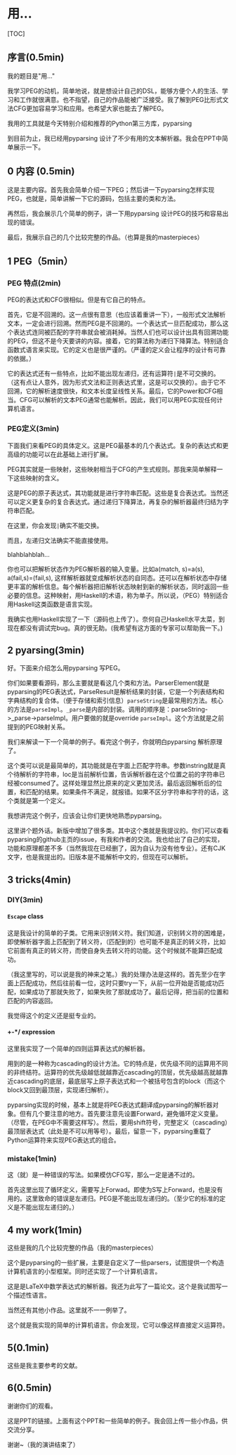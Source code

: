 # 用...

[TOC]

##  序言(0.5min)

我的题目是"用..."



我学习PEG的动机，简单地说，就是想设计自己的DSL，能够方便个人的生活、学习和工作就很满意。也不指望，自己的作品能被广泛接受。我了解到PEG比形式文法CFG更加容易学习和应用。也希望大家也能去了解PEG。

我用的工具就是今天特别介绍和推荐的Python第三方库，pyparsing

到目前为止，我已经用pyparsing 设计了不少有用的文本解析器。我会在PPT中简单展示一下。



## 0 内容 (0.5min)

这是主要内容。首先我会简单介绍一下PEG；然后讲一下pyparsing怎样实现PEG，也就是，简单讲解一下它的源码，包括主要的类和方法。

再然后，我会展示几个简单的例子，讲一下用pyparsing 设计PEG的技巧和容易出现的错误。

最后，我展示自己的几个比较完整的作品。（也算是我的masterpieces）



## 1 PEG（5min）

### PEG 特点(2min)

PEG的表达式和CFG很相似。但是有它自己的特点。

首先，它是不回溯的。这一点很有意思（也应该着重讲一下），一般形式文法解析文本，一定会进行回溯。然而PEG是不回溯的。一个表达式一旦匹配成功，那么这个表达式连同被匹配的字符串就会被消耗掉。当然人们也可以设计出具有回溯功能的PEG，但这不是今天要讲的内容。接着，它的算法称为递归下降算法。特别适合函数式语言来实现。它的定义也是很严谨的。（严谨的定义会让程序的设计有可靠的依据。）

它的表达式还有一些特点，比如不能出现左递归，还有运算符`|`是不可交换的。（这有点让人意外，因为形式文法和正则表达式里，这是可以交换的）。由于它不回溯，它的解析速度很快，和文本长度呈线性关系。最后，它的Power和CFG相当。CFG可以解析的文本PEG通常也能解析。因此，我们可以用PEG实现任何计算机语言。



### PEG定义(3min)

下面我们来看PEG的具体定义。这是PEG最基本的几个表达式。复杂的表达式和更高级的功能可以在此基础上进行扩展。

PEG其实就是一些映射，这些映射相当于CFG的产生式规则。那我来简单解释一下这些映射的含义。



这是PEG的原子表达式，其功能就是进行字符串匹配。这些是复合表达式。当然还可以定义更复杂的复合表达式。通过递归下降算法，再复杂的解析器最终归结为字符串匹配。

在这里，你会发现`|`确实不能交换。

而且，左递归文法确实不能直接使用。

blahblahblah...



你也可以把解析状态作为PEG解析器的输入变量。比如a(match, s)=a(s), a(fail,s)=(fail,s), 这样解析器就变成解析状态的自同态。还可以在解析状态中存储更丰富的解析信息。每个解析器把旧解析状态映射到新的解析状态，同时返回一些必要的信息。这种映射，用Haskell的术语，称为单子。所以说，（PEG）特别适合用Haskell这类函数是语言实现。

我确实也用Haskell实现了一下（源码也上传了）。奈何自己Haskell水平太菜，到现在都没有调试完bug。真的很无助。(我希望有这方面的专家可以帮助我一下。)



## 2 pyarsing(3min)

好。下面来介绍怎么用pyparsing 写PEG。

你们如果要看源码，那么主要就是看这几个类和方法。ParserElement就是pyparsing的PEG表达式，ParseResult是解析结果的封装，它是一个列表结构和字典结构的复合体。（便于存储和索引信息）`parseString`是最常用的方法。核心的方法是`parseImpl`。`_parse`是内部的封装。调用的顺序是：parseString->_parse->parseImpl。用户要做的就是override `parseImpl`。这个方法就是之前提到的PEG映射关系。



我们来解读一下一个简单的例子。看完这个例子，你就明白pyparsing 解析原理了。

这个类可以说是最简单的，其功能就是在字面上匹配字符串。参数instring就是真个待解析的字符串，loc是当前解析位置，告诉解析器在这个位置之前的字符串已经被consumed了。这样处理显然比原来的定义更加灵活。最后返回解析后的位置，和匹配的结果。如果条件不满足，就报错。如果不区分字符串和字符的话，这个类就是第一个定义。

我想讲完这个例子，应该会让你们更快地熟悉pyparsing。



这里讲个题外话。新版中增加了很多类。其中这个类就是我提议的。你们可以查看pyparsing的github主页的issue，有我和作者的交流。我也给出了自己的实现，功能和原理都差不多（当然我现在已经删了，因为自认为没有他专业）。还有CJK文字，也是我提出的。旧版本是不能解析中文的，但现在可以解析。



## 3 tricks(4min)

### DIY(3min)

#### `Escape` class

这是我设计的简单的子类。它用来识别转义符。我们知道，识别转义符的困难是，即使解析器字面上匹配到了转义符，（匹配到的）也可能不是真正的转义符，比如它前面有真正的转义符，而使自身失去转义符的功能。这个时候就不能算匹配成功。

（我这里写的，可以说是我的神来之笔。）我的处理办法是这样的。首先至少在字面上匹配成功，然后往前看一位，这时只要try一下，从前一位开始是否能成功匹配，如果成功了那就失败了，如果失败了那就成功了。最后记得，把当前的位置和匹配的内容返回。

我觉得这个的定义还是挺专业的。



#### +-*/ expression

这里我实现了一个简单的四则运算表达式的解析器。

用到的是一种称为cascading的设计方法。它的特点是，优先级不同的运算用不同的非终结符。运算符的优先级越低就越靠近cascading的顶层，优先级越高就越靠近cascading的底层，最底层写上原子表达式和一个被括号包含的block（而这个block又回到最顶层，实现递归解析）。

pyparsing实现的时候，基本上就是将PEG表达式翻译成pyparsing的解析器对象。但有几个要注意的地方。首先要注意先设置Forward，避免循环定义变量。（尽管，在PEG中不需要这样写）。然后，要用shift符号，完整定义（cascading）最顶层表达式（此处是不可以用等号）。最后，留意一下，pyparsing重载了Python运算符来实现PEG表达式的组合。



### mistake(1min)

这（就）是一种错误的写法。如果模仿CFG写，那么一定是通不过的。

首先这里出现了循环定义，需要写上Forwad。即使为S写上Forward，也是没有用的。这里致命的错误是左递归。PEG是不能出现左递归的。（至少它的标准的定义是不能出现左递归的。）



## 4 my work(1min)

这些是我的几个比较完整的作品（我的masterpieces）

这个是pyparsing的一些扩展，主要是自定义了一些parsers，试图提供一个构造计算机语言的小型框架。同时还实现了一个计算机语言。

这是是LaTeX中数学表达式的解析器。我还为此写了一篇论文。这个是我试图写一个描述性语言。

当然还有其他小作品。这里就不一一例举了。



这个就是我实现的简单的计算机语言。你会发现，它可以像这样直接定义运算符。



## 5(0.1min)

这些是我主要参考的文献。



## 6(0.5min)

谢谢你们的观看。



这是PPT的链接。上面有这个PPT和一些简单的例子。我会回上传一些小作品，供交流分享。



谢谢~（我的演讲结束了）